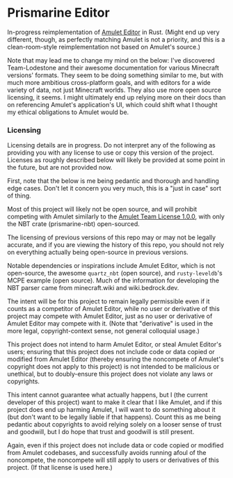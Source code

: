 # Prismarine Editor
In-progress reimplementation of [Amulet Editor](https://www.amuletmc.com/) in Rust.
(Might end up very different, though, as perfectly matching Amulet is not a priority,
and this is a clean-room-style reimplementation not based on Amulet's source.)


Note that may lead me to change my mind on the below: I've discovered Team-Lodestone
and their awesome documentation for various Minecraft versions' formats.
They seem to be doing something similar to me, but with much more ambitious cross-platform goals,
and with editors for a wide variety of data, not just Minecraft worlds.
They also use more open source licensing, it seems.
I might ultimately end up relying more on their docs than on referencing Amulet's
application's UI, which could shift what I thought my ethical obligations to Amulet would be.


### Licensing

Licensing details are in progress. Do not interpret any of the following as providing you
with any license to use or copy this version of the project. Licenses as roughly described
below will likely be provided at some point in the future, but are not provided now.

First, note that the below is me being pedantic and thorough and handling edge cases.
Don't let it concern you very much, this is a "just in case" sort of thing.


Most of this project will likely not be open source,
and will prohibit competing with Amulet similarly to the
[Amulet Team License 1.0.0](https://github.com/Amulet-Team/Amulet-NBT/blob/4.0/LICENSE),
with only the NBT crate (prismarine-nbt) open-sourced.

The licensing of previous versions of this repo may or may not be legally accurate, and if
you are viewing the history of this repo, you should not rely on everything actually being
open-source in previous versions.

Notable dependencies or inspirations include Amulet Editor, which is not open-source,
the awesome `quartz_nbt` (open source), and `rusty-leveldb`'s MCPE example (open source).
Much of the information for developing the NBT parser came from minecraft.wiki and wiki.bedrock.dev.

The intent will be for this project to remain legally permissible even if it counts as a competitor
of Amulet Editor, while no user or derivative of this project may compete with Amulet Editor,
just as no user or derivative of Amulet Editor may compete with it. (Note that "derivative" is
used in the more legal, copyright-context sense, not general colloquial usage.)

This project does not intend to harm Amulet Editor, or steal Amulet Editor's users;
ensuring that this project does not include code or data copied or modified from Amulet Editor
(thereby ensuring the noncompete of Amulet's copyright does not apply to this project)
is not intended to be malicious or unethical,
but to doubly-ensure this project does not violate any laws or copyrights.

This intent cannot guarantee what actually happens, but I (the current developer of this project)
want to make it clear that I like Amulet, and if this project does end up harming Amulet,
I will want to do something about it (but don't want to be legally liable if that happens).
Count this as me being pedantic about copyrights to avoid relying solely on a looser sense
of trust and goodwill, but I do hope that trust and goodwill is still present.

Again, even if this project does not include data or code copied or modified from Amulet codebases,
and successfully avoids running afoul of the noncompete, the noncompete will still apply
to users or derivatives of this project. (If that license is used here.)
